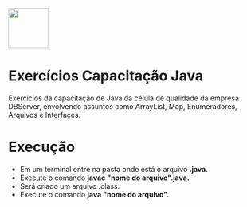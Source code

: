 <img src="https://user-images.githubusercontent.com/38113015/111563124-1b5e7d00-8776-11eb-85b3-c1cbacbaeb78.jpg" width="80">

# Exercícios Capacitação Java
Exercícios da capacitação de Java da célula de qualidade da empresa DBServer, envolvendo assuntos como ArrayList, Map, Enumeradores, Arquivos e Interfaces. 

# Execução

<ul>
  <li>Em um terminal entre na pasta onde está o arquivo <b>.java</b>.</li>
  <li>Execute o comando <b>javac "nome do arquivo".java.</b></li>
  <li>Será criado um arquivo .class.</li>
  <li>Execute o comando <b>java "nome do arquivo".</b></li>
</ul>
